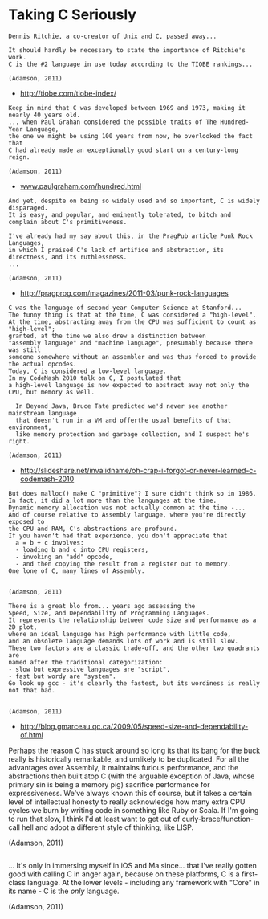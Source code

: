 # Taking C Seriously

```
Dennis Ritchie, a co-creator of Unix and C, passed away...

It should hardly be necessary to state the importance of Ritchie's work.
C is the #2 language in use today according to the TIOBE rankings...

(Adamson, 2011)
```
- http://tiobe.com/tiobe-index/

```
Keep in mind that C was developed between 1969 and 1973, making it nearly 40 years old.
... when Paul Grahan considered the possible traits of The Hundred-Year Language,
the one we might be using 100 years from now, he overlooked the fact that
C had already made an exceptionally good start on a century-long reign.

(Adamson, 2011)
```
- www.paulgraham.com/hundred.html

```
And yet, despite on being so widely used and so important, C is widely disparaged.
It is easy, and popular, and eminently tolerated, to bitch and complain about C's primitiveness.

I've already had my say about this, in the PragPub article Punk Rock Languages,
in which I praised C's lack of artifice and abstraction, its directness, and its ruthlessness.
...

(Adamson, 2011)
```
- http://pragprog.com/magazines/2011-03/punk-rock-languages

```
C was the language of second-year Computer Science at Stanford...
The funny thing is that at the time, C was considered a "high-level".
At the time, abstracting away from the CPU was sufficient to count as "high-level";
granted, at the time we also drew a distinction between
"assembly language" and "machine language", presumably because there was still
someone somewhere without an assembler and was thus forced to provide the actual opcodes.
Today, C is considered a low-level language.
In my CodeMash 2010 talk on C, I postulated that
a high-level language is now expected to abstract away not only the CPU, but memory as well.

  In Beyond Java, Bruce Tate predicted we'd never see another mainstream language
  that doesn't run in a VM and offerthe usual benefits of that environment,
  like memory protection and garbage collection, and I suspect he's right.

(Adamson, 2011)
```
- http://slideshare.net/invalidname/oh-crap-i-forgot-or-never-learned-c-codemash-2010

```
But does malloc() make C "primitive"? I sure didn't think so in 1986.
In fact, it did a lot more than the languages at the time.
Dynamic memory allocation was not actually common at the time -...
And of course relative to Assembly language, where you're directly exposed to
the CPU and RAM, C's abstractions are profound.
If you haven't had that experience, you don't appreciate that
  a = b + c involves:
  - loading b and c into CPU registers,
  - invoking an "add" opcode,
  - and then copying the result from a register out to memory.
One lone of C, many lines of Assembly.


(Adamson, 2011)
```

```
There is a great blo from... years ago assessing the
Speed, Size, and Dependability of Programming Languages.
It represents the relationship between code size and performance as a 2D plot,
where an ideal language has high performance with little code,
and an obsolete language demands lots of work and is still slow.
These two factors are a classic trade-off, and the other two quadrants are
named after the traditional categorization:
- slow but expressive languages are "script",
- fast but wordy are "system".
Go look up gcc - it's clearly the fastest, but its wordiness is really not that bad.


(Adamson, 2011)
```
- http://blog.gmarceau.qc.ca/2009/05/speed-size-and-dependability-of.html

Perhaps the reason C has stuck around so long its that its bang for the buck really is
historically remarkable, and umlikely to be duplicated.
For all the advantages over Assembly, it maintains furious performance,
and the abstractions then built atop C (with the arguable exception of Java,
whose primary sin is being a memory pig) sacrifice performance for expressiveness.
We've always known this of course, but it takes a certain level of intellectual honesty
to really acknowledge how many extra CPU cycles we burn by writing code in something like
Ruby or Scala. If I'm going to run that slow, I think I'd at least want to
get out of curly-brace/function-call hell and adopt a different style of thinking, like LISP.


(Adamson, 2011)
```

```
...
It's only in immersing myself in iOS and Ma since... that I've really gotten good
with calling C in anger again, because on these platforms, C is a first-class language.
At the lower levels - including any framework with "Core" in its name - C is the *only* language.

(Adamson, 2011)
```
